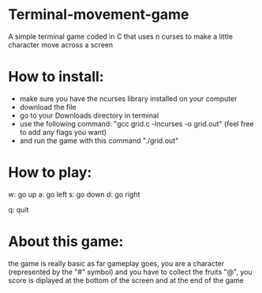 # Terminal-movement-game
A simple terminal game coded in C that uses n curses to make a little character move across a screen


# How to install:
- make sure you have the ncurses library installed on your computer
- download the file
- go to your Downloads directory in terminal
- use the following command: "gcc grid.c -lncurses -o grid.out" (feel free to add any flags you want)
- and run the game with this command "./grid.out"


# How to play:
w: go up
a: go left
s: go down
d: go right

q: quit


# About this game:
the game is really basic as far gameplay goes, you are a character (represented by the "#" symbol) and you have to collect the fruits "@", you score is diplayed at the bottom of the screen and at the end of the game
